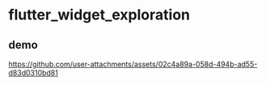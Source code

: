 # flutter_widget_exploration

## demo


https://github.com/user-attachments/assets/02c4a89a-058d-494b-ad55-d83d0310bd81

